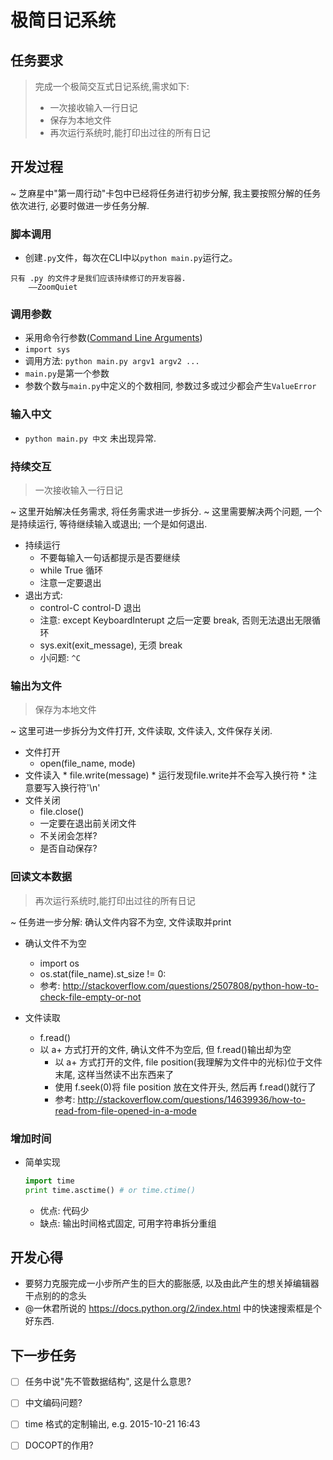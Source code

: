 # 极简日记系统

## 任务要求
> 完成一个极简交互式日记系统,需求如下:
> 
> * 一次接收输入一行日记
> * 保存为本地文件
> * 再次运行系统时,能打印出过往的所有日记

## 开发过程

~ 芝麻星中"第一周行动"卡包中已经将任务进行初步分解, 我主要按照分解的任务依次进行, 必要时做进一步任务分解.

### 脚本调用

  * 创建`.py`文件，每次在CLI中以`python main.py`运行之。

```
只有 .py 的文件才是我们应该持续修订的开发容器.
    ——ZoomQuiet
```

### 调用参数

  * 采用命令行参数([Command Line Arguments](https://docs.python.org/2/tutorial/stdlib.html#command-line-arguments))
  * `import sys`
  * 调用方法: `python main.py argv1 argv2 ...`
  * `main.py`是第一个参数
  * 参数个数与`main.py`中定义的个数相同, 参数过多或过少都会产生`ValueError`

### 输入中文

  * `python main.py 中文` 未出现异常.

### 持续交互

> 一次接收输入一行日记

  ~ 这里开始解决任务需求, 将任务需求进一步拆分. 
  ~ 这里需要解决两个问题, 一个是持续运行, 等待继续输入或退出; 一个是如何退出.
  
  * 持续运行
    * 不要每输入一句话都提示是否要继续
    * while True 循环
    * 注意一定要退出
  * 退出方式:
    * control-C control-D 退出
    * 注意: except KeyboardInterupt 之后一定要 break, 否则无法退出无限循环
    * sys.exit(exit_message), 无须 break
    * 小问题: `^C`
 
### 输出为文件

> 保存为本地文件

~ 这里可进一步拆分为文件打开, 文件读取, 文件读入, 文件保存关闭.
  
  * 文件打开
    * open(file_name, mode)
   * 文件读入
    * file.write(message)
    * 运行发现file.write并不会写入换行符
    * 注意要写入换行符'\n'
  * 文件关闭
    * file.close()
    * 一定要在退出前关闭文件
    * 不关闭会怎样?
    * 是否自动保存?
    
### 回读文本数据

> 再次运行系统时,能打印出过往的所有日记

~ 任务进一步分解: 确认文件内容不为空, 文件读取并print

  * 确认文件不为空
    * import os
    * os.stat(file_name).st_size != 0:
    * 参考: <http://stackoverflow.com/questions/2507808/python-how-to-check-file-empty-or-not>
    
  * 文件读取
    * f.read()
    * 以 a+ 方式打开的文件, 确认文件不为空后, 但 f.read()输出却为空
      * 以 a+ 方式打开的文件, file position(我理解为文件中的光标)位于文件末尾, 这样当然读不出东西来了
      * 使用 f.seek(0)将 file position 放在文件开头, 然后再 f.read()就行了 
      * 参考: <http://stackoverflow.com/questions/14639936/how-to-read-from-file-opened-in-a-mode>

### 增加时间
* 简单实现

	```python
	import time
	print time.asctime() # or time.ctime()
	```

	* 优点: 代码少
	* 缺点: 输出时间格式固定, 可用字符串拆分重组

## 开发心得
* 要努力克服完成一小步所产生的巨大的膨胀感, 以及由此产生的想关掉编辑器干点别的的念头
* @一休君所说的 <https://docs.python.org/2/index.html> 中的快速搜索框是个好东西.


## 下一步任务
- [ ] 任务中说"先不管数据结构", 这是什么意思?
- [ ] 中文编码问题?
- [ ] time 格式的定制输出, e.g. 2015-10-21 16:43
- [ ] DOCOPT的作用?


